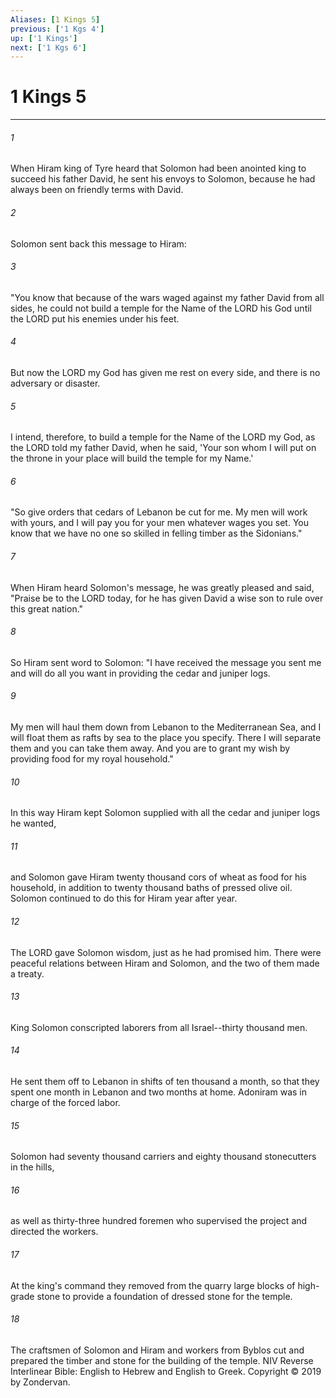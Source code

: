 ```yaml
---
Aliases: [1 Kings 5]
previous: ['1 Kgs 4']
up: ['1 Kings']
next: ['1 Kgs 6']
---
```

# 1 Kings 5

***


###### 1 
When Hiram king of Tyre heard that Solomon had been anointed king to succeed his father David, he sent his envoys to Solomon, because he had always been on friendly terms with David. 

###### 2 
Solomon sent back this message to Hiram: 

###### 3 
"You know that because of the wars waged against my father David from all sides, he could not build a temple for the Name of the LORD his God until the LORD put his enemies under his feet. 

###### 4 
But now the LORD my God has given me rest on every side, and there is no adversary or disaster. 

###### 5 
I intend, therefore, to build a temple for the Name of the LORD my God, as the LORD told my father David, when he said, 'Your son whom I will put on the throne in your place will build the temple for my Name.' 

###### 6 
"So give orders that cedars of Lebanon be cut for me. My men will work with yours, and I will pay you for your men whatever wages you set. You know that we have no one so skilled in felling timber as the Sidonians." 

###### 7 
When Hiram heard Solomon's message, he was greatly pleased and said, "Praise be to the LORD today, for he has given David a wise son to rule over this great nation." 

###### 8 
So Hiram sent word to Solomon: "I have received the message you sent me and will do all you want in providing the cedar and juniper logs. 

###### 9 
My men will haul them down from Lebanon to the Mediterranean Sea, and I will float them as rafts by sea to the place you specify. There I will separate them and you can take them away. And you are to grant my wish by providing food for my royal household." 

###### 10 
In this way Hiram kept Solomon supplied with all the cedar and juniper logs he wanted, 

###### 11 
and Solomon gave Hiram twenty thousand cors of wheat as food for his household, in addition to twenty thousand baths of pressed olive oil. Solomon continued to do this for Hiram year after year. 

###### 12 
The LORD gave Solomon wisdom, just as he had promised him. There were peaceful relations between Hiram and Solomon, and the two of them made a treaty. 

###### 13 
King Solomon conscripted laborers from all Israel--thirty thousand men. 

###### 14 
He sent them off to Lebanon in shifts of ten thousand a month, so that they spent one month in Lebanon and two months at home. Adoniram was in charge of the forced labor. 

###### 15 
Solomon had seventy thousand carriers and eighty thousand stonecutters in the hills, 

###### 16 
as well as thirty-three hundred foremen who supervised the project and directed the workers. 

###### 17 
At the king's command they removed from the quarry large blocks of high-grade stone to provide a foundation of dressed stone for the temple. 

###### 18 
The craftsmen of Solomon and Hiram and workers from Byblos cut and prepared the timber and stone for the building of the temple. NIV Reverse Interlinear Bible: English to Hebrew and English to Greek. Copyright © 2019 by Zondervan.
